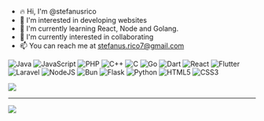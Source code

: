 - 🔥 Hi, I'm @stefanusrico
- 👀 I'm interested in developing websites
- 🌱 I'm currently learning React, Node and Golang.
- 💞 I'm currently interested in collaborating
- 📫 You can reach me at stefanus.rico7@gmail.com

![Java](https://img.shields.io/badge/java-%23ED8B00.svg?style=for-the-badge&logo=openjdk&logoColor=white) ![JavaScript](https://img.shields.io/badge/javascript-%23323330.svg?style=for-the-badge&logo=javascript&logoColor=%23F7DF1E) ![PHP](https://img.shields.io/badge/php-%23777BB4.svg?style=for-the-badge&logo=php&logoColor=white) ![C++](https://img.shields.io/badge/c++-%2300599C.svg?style=for-the-badge&logo=c%2B%2B&logoColor=white) ![C](https://img.shields.io/badge/c-%2300599C.svg?style=for-the-badge&logo=c&logoColor=white) ![Go](https://img.shields.io/badge/go-%2300ADD8.svg?style=for-the-badge&logo=go&logoColor=white) ![Dart](https://img.shields.io/badge/dart-%230175C2.svg?style=for-the-badge&logo=dart&logoColor=white) ![React](https://img.shields.io/badge/react-%2320232a.svg?style=for-the-badge&logo=react&logoColor=%2361DAFB) ![Flutter](https://img.shields.io/badge/Flutter-%2302569B.svg?style=for-the-badge&logo=Flutter&logoColor=white) ![Laravel](https://img.shields.io/badge/laravel-%23FF2D20.svg?style=for-the-badge&logo=laravel&logoColor=white) ![NodeJS](https://img.shields.io/badge/node.js-6DA55F?style=for-the-badge&logo=node.js&logoColor=white) ![Bun](https://img.shields.io/badge/Bun-%23000000.svg?style=for-the-badge&logo=bun&logoColor=white) ![Flask](https://img.shields.io/badge/flask-%23000.svg?style=for-the-badge&logo=flask&logoColor=white) ![Python](https://img.shields.io/badge/python-3670A0?style=for-the-badge&logo=python&logoColor=ffdd54) ![HTML5](https://img.shields.io/badge/html5-%23E34F26.svg?style=for-the-badge&logo=html5&logoColor=white) ![CSS3](https://img.shields.io/badge/css3-%231572B6.svg?style=for-the-badge&logo=css3&logoColor=white)

<div style="display: flex; flex-direction: row; gap: 20px;">
    <img src="https://github-readme-stats.vercel.app/api/top-langs/?username=stefanusrico&theme=dark&hide_border=false&include_all_commits=false&count_private=false&layout=compact" />
</div>

---
[![](https://visitcount.itsvg.in/api?id=stefanusrico&icon=0&color=0)](https://visitcount.itsvg.in)

<!-- Proudly created with GPRM ( https://gprm.itsvg.in ) -->
